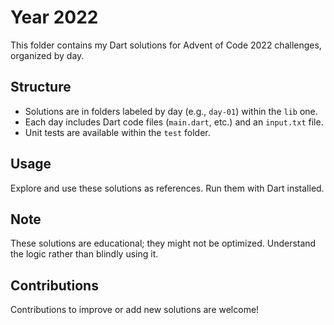 # Year 2022

This folder contains my Dart solutions for Advent of Code 2022 challenges, organized by day.

## Structure

- Solutions are in folders labeled by day (e.g., `day-01`) within the `lib` one.
- Each day includes Dart code files (`main.dart`, etc.) and an `input.txt` file.
- Unit tests are available within the `test` folder.

## Usage

Explore and use these solutions as references. Run them with Dart installed.

## Note

These solutions are educational; they might not be optimized. Understand the logic rather than blindly using it.

## Contributions

Contributions to improve or add new solutions are welcome!
